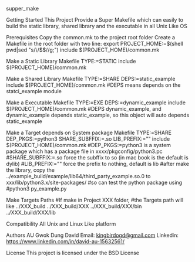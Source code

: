 supper_make

Getting Started
This Project Provide a Super Makefile which can easily to build the static library, shared library and the executable in all Unix Like OS

Prerequisites
Copy the common.mk to the project root folder
Create a Makefile in the root folder with two line:
export PROJECT_HOME:=$(shell pwd|sed "s/\/$$//g;")
include $(PROJECT_HOME)/common.mk


Make a Static Library Makefile
TYPE:=STATIC
include $(PROJECT_HOME)/common.mk

Make a Shared Library Makefile
TYPE:=SHARE
DEPS:=static_example
include $(PROJECT_HOME)/common.mk
#DEPS means depends on the statci_example module

Make a Executable Makefile
TYPE:=EXE
DEPS:=dynamic_example
include $(PROJECT_HOME)/common.mk
#DEPS dynamic_example, and dynamic_example depends static_example, so this object will auto depends static_example

Make a Target depends on System package Makefile
TYPE:=SHARE
DEP_PKGS:=python3
SHARE_SUBFFIX:=.so
LIB_PREFIX:=""
include $(PROJECT_HOME)/common.mk
#DEP_PKGS:=python3 is a system package which has a package file in xxxx/pkgconfig/python3.pc
#SHARE_SUBFFIX:=.so force the subffix to so (in mac book is the default is dylib)
#LIB_PREFIX:="" force the prefix to nothing, default is lib 
#after make the library, copy the ../example_build/example/lib64/third_party_example.so.0 to xxx/lib/python3.x/site-packages/
#so can test the python package using 
#python3 py_example.py

Make Targets Paths
#If make in Project XXX folder,
#the Targets path will like
../XXX_build
../XXX_build/XXX
../XXX_build/XXX/bin
../XXX_build/XXX/lib

Compatibility
All Unix and Linux Like platform

Authors
AU Gwok Dung David
Email: kingbirdogd@gmail.com
Linkedin: https://www.linkedin.com/in/david-au-15632561/

License
This project is licensed under the BSD License


